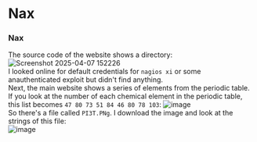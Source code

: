 # Nax 

### Nax 
The source code of the website shows a directory:<br />
![Screenshot 2025-04-07 152226](https://github.com/user-attachments/assets/8e25f609-d09b-4966-aa88-4ee537e00dc8)<br />
I looked online for default credentials for `nagios xi` or some anauthenticated exploit but didn't find anything. <br />
Next, the main website shows a series of elements from the periodic table. If you look at the number of each chemical element in the periodic table, this list becomes `47 80 73 51 84 46 80 78 103`:
![image](https://github.com/user-attachments/assets/740decb9-7eb1-4e3d-be52-ac694dad0fd5)<br />
So there's a file called `PI3T.PNg`. I download the image and look at the strings of this file:<br />
![image](https://github.com/user-attachments/assets/814af22e-328d-4beb-a3b4-e9a8e254205d)<br />

